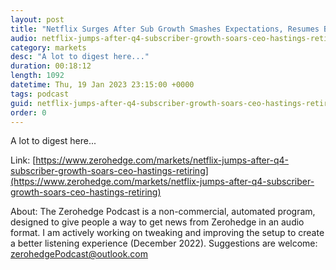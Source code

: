 ```yaml
---
layout: post
title: "Netflix Surges After Sub Growth Smashes Expectations, Resumes Buybacks, Hastings Steps Down As CEO "
audio: netflix-jumps-after-q4-subscriber-growth-soars-ceo-hastings-retiring-1
category: markets
desc: "A lot to digest here..."
duration: 00:18:12
length: 1092
datetime: Thu, 19 Jan 2023 23:15:00 +0000
tags: podcast
guid: netflix-jumps-after-q4-subscriber-growth-soars-ceo-hastings-retiring-0
order: 0
---
```

A lot to digest here...

Link: [https://www.zerohedge.com/markets/netflix-jumps-after-q4-subscriber-growth-soars-ceo-hastings-retiring](https://www.zerohedge.com/markets/netflix-jumps-after-q4-subscriber-growth-soars-ceo-hastings-retiring)

About: The Zerohedge Podcast is a non-commercial, automated program, designed to give people a way to get news from Zerohedge in an audio format.  I am actively working on tweaking and improving the setup to create a better listening experience (December 2022).  Suggestions are welcome: [zerohedgePodcast@outlook.com](mailto:zerohedgePodcast@outlook.com)